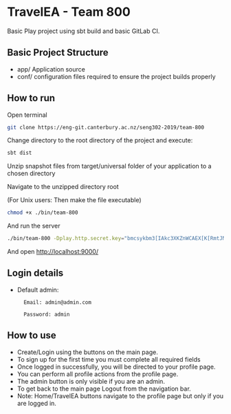 # TravelEA - Team 800
Basic Play project using sbt build and basic GitLab CI.

## Basic Project Structure
* app/ Application source
* conf/ configuration files required to ensure the project builds properly

## How to run
Open terminal
```bash
git clone https://eng-git.canterbury.ac.nz/seng302-2019/team-800
```
Change directory to the root directory of the project and execute:
```bash
sbt dist
```
Unzip snapshot files from target/universal folder of your application to a chosen directory

Navigate to the unzipped directory root 

(For Unix users: Then make the file executable)
```bash
chmod +x ./bin/team-800
```

And run the server 
```bash
./bin/team-800 -Dplay.http.secret.key="bmcsykbm3[IAkc3XKZnWCAEX[K[RmtJMDmJCe9Nhy;?UDpNupp99fuW@^h5tcwlQ"
```
And open <http://localhost:9000/>

## Login details
* Default admin:

        Email: admin@admin.com

        Password: admin


## How to use
* Create/Login using the buttons on the main page.
* To sign up for the first time you must complete all required fields
* Once logged in successfully, you will be directed to your profile page.
* You can perform all profile actions from the profile page.
* The admin button is only visible if you are an admin.
* To get back to the main page Logout from the navigation bar.
* Note: Home/TravelEA buttons navigate to the profile page but only if you are logged in.
